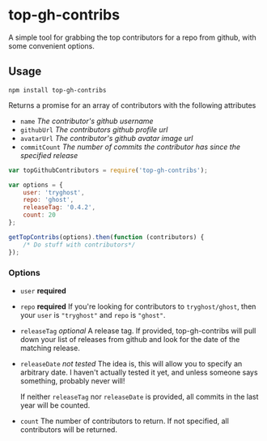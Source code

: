 top-gh-contribs
===============

A simple tool for grabbing the top contributors for a repo from github, with some convenient options.

Usage
----------------------

```
npm install top-gh-contribs
```

Returns a promise for an array of contributors with the following attributes

* `name` *The contributor's github username*
* `githubUrl` *The contributors github profile url*
* `avatarUrl` *The contributor's github avatar image url*
* `commitCount` *The number of commits the contributor has since the specified release*

```js
var topGithubContributors = require('top-gh-contribs');

var options = {
    user: 'tryghost',
    repo: 'ghost',
    releaseTag: '0.4.2',
    count: 20
};

getTopContribs(options).then(function (contributors) {
    /* Do stuff with contributors*/
});
```

### Options


* `user` **required**
* `repo` **required**
    If you're looking for contributors to `tryghost/ghost`, then your `user` is `"tryghost"` and `repo` is `"ghost"`.
* `releaseTag` *optional*
    A release tag. If provided, top-gh-contribs will pull down your list of releases from github and look for the date of the matching release.
* `releaseDate` *not tested*
    The idea is, this will allow you to specify an arbitrary date. I haven't actually tested it yet, and unless someone says something, probably never will!

    If neither `releaseTag` nor `releaseDate` is provided, all commits in the last year will be counted.
* `count`
    The number of contributors to return. If not specified, all contributors will be returned.
